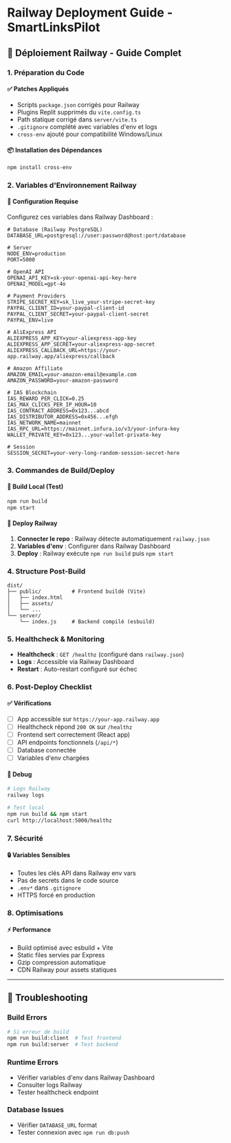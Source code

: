 # Railway Deployment Guide - SmartLinksPilot

## 🚀 Déploiement Railway - Guide Complet

### 1. Préparation du Code

#### ✅ Patches Appliqués
- Scripts `package.json` corrigés pour Railway
- Plugins Replit supprimés du `vite.config.ts`
- Path statique corrigé dans `server/vite.ts`
- `.gitignore` complété avec variables d'env et logs
- `cross-env` ajouté pour compatibilité Windows/Linux

#### 📦 Installation des Dépendances
```bash
npm install cross-env
```

### 2. Variables d'Environnement Railway

#### 🔧 Configuration Requise
Configurez ces variables dans Railway Dashboard :

```env
# Database (Railway PostgreSQL)
DATABASE_URL=postgresql://user:password@host:port/database

# Server
NODE_ENV=production
PORT=5000

# OpenAI API
OPENAI_API_KEY=sk-your-openai-api-key-here
OPENAI_MODEL=gpt-4o

# Payment Providers
STRIPE_SECRET_KEY=sk_live_your-stripe-secret-key
PAYPAL_CLIENT_ID=your-paypal-client-id
PAYPAL_CLIENT_SECRET=your-paypal-client-secret
PAYPAL_ENV=live

# AliExpress API
ALIEXPRESS_APP_KEY=your-aliexpress-app-key
ALIEXPRESS_APP_SECRET=your-aliexpress-app-secret
ALIEXPRESS_CALLBACK_URL=https://your-app.railway.app/aliexpress/callback

# Amazon Affiliate
AMAZON_EMAIL=your-amazon-email@example.com
AMAZON_PASSWORD=your-amazon-password

# IAS Blockchain
IAS_REWARD_PER_CLICK=0.25
IAS_MAX_CLICKS_PER_IP_HOUR=10
IAS_CONTRACT_ADDRESS=0x123...abcd
IAS_DISTRIBUTOR_ADDRESS=0x456...efgh
IAS_NETWORK_NAME=mainnet
IAS_RPC_URL=https://mainnet.infura.io/v3/your-infura-key
WALLET_PRIVATE_KEY=0x123...your-wallet-private-key

# Session
SESSION_SECRET=your-very-long-random-session-secret-here
```

### 3. Commandes de Build/Deploy

#### 🔨 Build Local (Test)
```bash
npm run build
npm start
```

#### 🚀 Deploy Railway
1. **Connecter le repo** : Railway détecte automatiquement `railway.json`
2. **Variables d'env** : Configurer dans Railway Dashboard
3. **Deploy** : Railway exécute `npm run build` puis `npm start`

### 4. Structure Post-Build

```
dist/
├── public/          # Frontend buildé (Vite)
│   ├── index.html
│   ├── assets/
│   └── ...
└── server/
    └── index.js     # Backend compilé (esbuild)
```

### 5. Healthcheck & Monitoring

- **Healthcheck** : `GET /healthz` (configuré dans `railway.json`)
- **Logs** : Accessible via Railway Dashboard
- **Restart** : Auto-restart configuré sur échec

### 6. Post-Deploy Checklist

#### ✅ Vérifications
- [ ] App accessible sur `https://your-app.railway.app`
- [ ] Healthcheck répond `200 OK` sur `/healthz`
- [ ] Frontend sert correctement (React app)
- [ ] API endpoints fonctionnels (`/api/*`)
- [ ] Database connectée
- [ ] Variables d'env chargées

#### 🔧 Debug
```bash
# Logs Railway
railway logs

# Test local
npm run build && npm start
curl http://localhost:5000/healthz
```

### 7. Sécurité

#### 🔒 Variables Sensibles
- Toutes les clés API dans Railway env vars
- Pas de secrets dans le code source
- `.env*` dans `.gitignore`
- HTTPS forcé en production

### 8. Optimisations

#### ⚡ Performance
- Build optimisé avec esbuild + Vite
- Static files servies par Express
- Gzip compression automatique
- CDN Railway pour assets statiques

---

## 🚨 Troubleshooting

### Build Errors
```bash
# Si erreur de build
npm run build:client  # Test frontend
npm run build:server  # Test backend
```

### Runtime Errors
- Vérifier variables d'env dans Railway Dashboard
- Consulter logs Railway
- Tester healthcheck endpoint

### Database Issues
- Vérifier `DATABASE_URL` format
- Tester connexion avec `npm run db:push`
